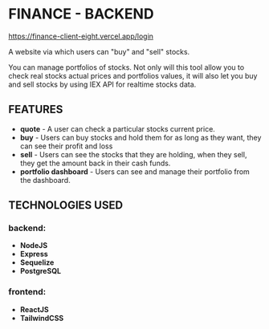 # FINANCE - BACKEND

https://finance-client-eight.vercel.app/login

A website via which users can "buy" and "sell" stocks.

You can manage portfolios of stocks. Not only will this tool allow you to check real stocks actual prices and portfolios values, it will also let you buy and sell stocks by using IEX API for realtime stocks data.

## FEATURES

- **quote** - A user can check a particular stocks current price.
- **buy** - Users can buy stocks and hold them for as long as they want, they can see their profit and loss
- **sell** - Users can see the stocks that they are holding, when they sell, they get the amount back in their cash funds.
- **portfolio dashboard** - Users can see and manage their portfolio from the dashboard.
<!-- * **history** -  -->

## TECHNOLOGIES USED

### backend:

- **NodeJS**
- **Express**
- **Sequelize**
- **PostgreSQL**

### frontend:

- **ReactJS**
- **TailwindCSS**
